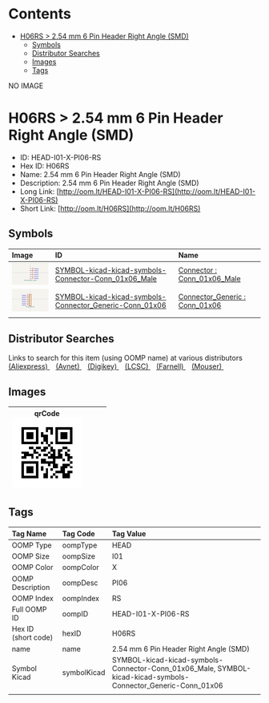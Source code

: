 



Contents
========

* [H06RS > 2.54 mm 6 Pin Header Right Angle (SMD)](#h06rs--254-mm-6-pin-header-right-angle-smd)
	* [Symbols](#symbols)
	* [Distributor Searches](#distributor-searches)
	* [Images](#images)
	* [Tags](#tags)
  
NO IMAGE  
# H06RS > 2.54 mm 6 Pin Header Right Angle (SMD)

- ID: HEAD-I01-X-PI06-RS
- Hex ID: H06RS
- Name: 2.54 mm 6 Pin Header Right Angle (SMD)
- Description: 2.54 mm 6 Pin Header Right Angle (SMD)
- Long Link: [http://oom.lt/HEAD-I01-X-PI06-RS](http://oom.lt/HEAD-I01-X-PI06-RS)
- Short Link: [http://oom.lt/H06RS](http://oom.lt/H06RS)

## Symbols
  

|Image|ID|Name|
| :--- | :--- | :--- |
|[![](https://raw.githubusercontent.com/oomlout/oomlout_OOMP_eda_V2/main/SYMBOL/kicad/kicad-symbols/Connector/Conn_01x06_Male/image_140.png)](https://github.com/oomlout/oomlout_OOMP_eda_V2/tree/main/SYMBOL/kicad/kicad-symbols/Connector/Conn_01x06_Male/)|[SYMBOL-kicad-kicad-symbols-Connector-Conn_01x06_Male](https://github.com/oomlout/oomlout_OOMP_eda_V2/tree/main/SYMBOL/kicad/kicad-symbols/Connector/Conn_01x06_Male/)|[Connector : Conn_01x06_Male](https://github.com/oomlout/oomlout_OOMP_eda_V2/tree/main/SYMBOL/kicad/kicad-symbols/Connector/Conn_01x06_Male/)|
|[![](https://raw.githubusercontent.com/oomlout/oomlout_OOMP_eda_V2/main/SYMBOL/kicad/kicad-symbols/Connector_Generic/Conn_01x06/image_140.png)](https://github.com/oomlout/oomlout_OOMP_eda_V2/tree/main/SYMBOL/kicad/kicad-symbols/Connector_Generic/Conn_01x06/)|[SYMBOL-kicad-kicad-symbols-Connector_Generic-Conn_01x06](https://github.com/oomlout/oomlout_OOMP_eda_V2/tree/main/SYMBOL/kicad/kicad-symbols/Connector_Generic/Conn_01x06/)|[Connector_Generic : Conn_01x06](https://github.com/oomlout/oomlout_OOMP_eda_V2/tree/main/SYMBOL/kicad/kicad-symbols/Connector_Generic/Conn_01x06/)|
||||

## Distributor Searches
  
Links to search for this item (using OOMP name) at various distributors  
[(Aliexpress) ](https://www.aliexpress.com/wholesale?SearchText=11172.54+mm+6+Pin+Header+Right+Angle+SMD)&nbsp;&nbsp;&nbsp;[(Avnet) ](https://www.avnet.com/shop/us/search/2.54+mm+6+Pin+Header+Right+Angle+SMD)&nbsp;&nbsp;&nbsp;[(Digikey) ](https://www.digikey.co.uk/en/products/result?s=2.54+mm+6+Pin+Header+Right+Angle+SMD)&nbsp;&nbsp;&nbsp;[(LCSC) ](https://www.lcsc.com/search?q=2.54+mm+6+Pin+Header+Right+Angle+SMD)&nbsp;&nbsp;&nbsp;[(Farnell) ](https://uk.farnell.com/search?st=2.54+mm+6+Pin+Header+Right+Angle+SMD)&nbsp;&nbsp;&nbsp;[(Mouser) ](https://www.mouser.com/c/?q=2.54+mm+6+Pin+Header+Right+Angle+SMD)&nbsp;&nbsp;&nbsp;
## Images
  

|qrCode<br>[![](https://raw.githubusercontent.com/oomlout/oomlout_OOMP_parts_V2/main/HEAD/I01/X/PI06/RS/qrCode_140.png)](https://github.com/oomlout/oomlout_OOMP_parts_V2/tree/main/HEAD/I01/X/PI06/RS/qrCode.png)||||
| :---: | :---: | :---: | :---: |

## Tags
  

|Tag Name|Tag Code|Tag Value|
| :--- | :--- | :--- |
|OOMP Type|oompType|HEAD|
|OOMP Size|oompSize|I01|
|OOMP Color|oompColor|X|
|OOMP Description|oompDesc|PI06|
|OOMP Index|oompIndex|RS|
|Full OOMP ID|oompID|HEAD-I01-X-PI06-RS|
|Hex ID (short code)|hexID|H06RS|
|name|name|2.54 mm 6 Pin Header Right Angle (SMD)|
|Symbol Kicad|symbolKicad|SYMBOL-kicad-kicad-symbols-Connector-Conn_01x06_Male, SYMBOL-kicad-kicad-symbols-Connector_Generic-Conn_01x06|
||||
